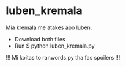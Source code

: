 # luben_kremala
Mia kremala me atakes apo luben.

- Download both files
- Run $ python luben_kremala.py

!!! Mi koitas to ranwords.py tha fas spoilers !!!

